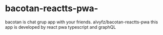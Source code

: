 # bacotan-reactts-pwa-
bacotan is chat grup app with your friends. alvyfz/bacotan-reactts-pwa this app is developed by react pwa typescript and graphQL
